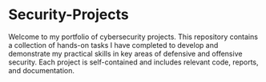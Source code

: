 # Security-Projects
Welcome to my portfolio of cybersecurity projects. This repository contains a collection of hands-on tasks I have completed to develop and demonstrate my practical skills in key areas of defensive and offensive security. Each project is self-contained and includes relevant code, reports, and documentation.
